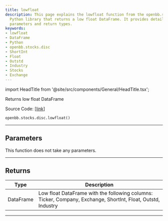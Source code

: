 ```yaml
---
title: lowfloat
description: This page explains the lowfloat function from the openbb.stocks.disc
  Python library that returns a low float DataFrame. It provides details of the input
  parameters and return types.
keywords:
- lowfloat
- DataFrame
- Python
- openbb.stocks.disc
- ShortInt
- Float
- Outstd
- Industry
- Stocks
- Exchange
---
```


import HeadTitle from '@site/src/components/General/HeadTitle.tsx';

<HeadTitle title="lowfloat - Disc - Stocks - Reference | OpenBB SDK Docs" />

Returns low float DataFrame

Source Code: [[link](https://github.com/OpenBB-finance/OpenBBTerminal/tree/main/openbb_terminal/stocks/discovery/shortinterest_model.py#L15)]

```python
openbb.stocks.disc.lowfloat()
```

---

## Parameters

This function does not take any parameters.

---

## Returns

| Type | Description |
| ---- | ----------- |
| DataFrame | Low float DataFrame with the following columns:<br/>Ticker, Company, Exchange, ShortInt, Float, Outstd, Industry |
---

